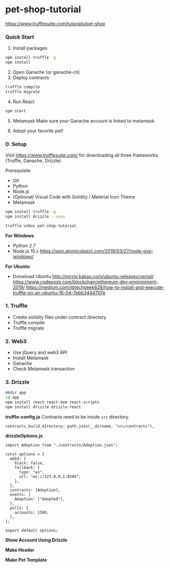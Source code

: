 # pet-shop-tutorial

https://www.trufflesuite.com/tutorials/pet-shop

### Quick Start
1. Install packages
```bash
npm install truffle -g
npm install
```
2. Open Ganache (or ganache-cli)
3. Deploy contracts
```bash
truffle compile
truffle migrate
```
4. Run React
```bash
npm start
```
5. Metamask
Make sure your Ganache account is linked to metamask

6. Adopt your favorite pet!

### 0. Setup

Visit https://www.trufflesuite.com/ for downloading all three frameworks. (Truffle, Ganache, Drizzle)

Prerequisite
- Git
- Python
- Node.js
- (Optional) Visual Code with Solidity / Material Icon Theme 
- Metamask

```bash
npm install truffle -g
npm install drizzle --save

truffle unbox pet-shop-tutorial
```
<b>For Windows</b>
- Python 2.7
- Node.js 10.x
https://spin.atomicobject.com/2019/03/27/node-gyp-windows/

<b>For Ubuntu</b>
- Donwload Ubuntu
http://mirror.kakao.com/ubuntu-releases/xenial/
https://www.codeooze.com/blockchain/ethereum-dev-environment-2019/
https://medium.com/@techgeek628/how-to-install-and-execute-truffle-on-an-ubuntu-16-04-7ebb3444707e

### 1. Truffle

- Create solidity files under contract directory
- Truffle compile
- Truffle migrate

### 2. Web3

- Use jQuery and web3 API
- Install Metamask
- Ganache
- Check Metamask transaction

### 3. Drizzle

```bash
mkdir app
cd app
npm install react react-dom react-scripts 
npm install drizzle drizzle-react
```

<b>truffle-config.js</b>
Contracts need to be inside `src` directory. 
```
contracts_build_directory: path.join(__dirname, "src/contracts"),
```

<b>drizzleOptions.js</b>
```
import Adoption from "./contracts/Adoption.json";

const options = {
  web3: {
    block: false,
    fallback: {
      type: "ws",
      url: "ws://127.0.0.1:8545",
    },
  },
  contracts: [Adoption],
  events: {
    Adoption: ["Adopted"],
  },
  polls: {
    accounts: 1500,
  },
};

export default options;
```

<b>Show Account Using Drizzle</b>

<b>Make Header</b>

<b>Make Pet Template</b>